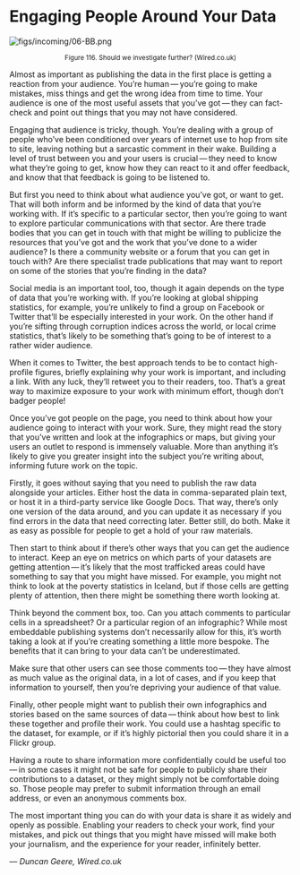 # Engaging People Around Your Data

![figs/incoming/06-BB.png
](http://datajournalismhandbook.org/1.0/en/figs/incoming/06-BB.png "Figure 116. Should we investigate further? (Wired.co.uk)")

<center><small>Figure 116. Should we investigate further? (Wired.co.uk)</small></center>

Almost as important as publishing the data in the first place is getting a reaction from your audience. You’re human — you’re going to make mistakes, miss things and get the wrong idea from time to time. Your audience is one of the most useful assets that you’ve got — they can fact-check and point out things that you may not have considered.

Engaging that audience is tricky, though. You’re dealing with a group of people who’ve been conditioned over years of internet use to hop from site to site, leaving nothing but a sarcastic comment in their wake. Building a level of trust between you and your users is crucial — they need to know what they’re going to get, know how they can react to it and offer feedback, and know that that feedback is going to be listened to.

But first you need to think about what audience you’ve got, or want to get. That will both inform and be informed by the kind of data that you’re working with. If it’s specific to a particular sector, then you’re going to want to explore particular communications with that sector. Are there trade bodies that you can get in touch with that might be willing to publicize the resources that you’ve got and the work that you’ve done to a wider audience? Is there a community website or a forum that you can get in touch with? Are there specialist trade publications that may want to report on some of the stories that you’re finding in the data?

Social media is an important tool, too, though it again depends on the type of data that you’re working with. If you’re looking at global shipping statistics, for example, you’re unlikely to find a group on Facebook or Twitter that’ll be especially interested in your work. On the other hand if you’re sifting through corruption indices across the world, or local crime statistics, that’s likely to be something that’s going to be of interest to a rather wider audience.

When it comes to Twitter, the best approach tends to be to contact high-profile figures, briefly explaining why your work is important, and including a link. With any luck, they’ll retweet you to their readers, too. That’s a great way to maximize exposure to your work with minimum effort, though don’t badger people!

Once you’ve got people on the page, you need to think about how your audience going to interact with your work. Sure, they might read the story that you’ve written and look at the infographics or maps, but giving your users an outlet to respond is immensely valuable. More than anything it’s likely to give you greater insight into the subject you’re writing about, informing future work on the topic.

Firstly, it goes without saying that you need to publish the raw data alongside your articles. Either host the data in comma-separated plain text, or host it in a third-party service like Google Docs. That way, there’s only one version of the data around, and you can update it as necessary if you find errors in the data that need correcting later. Better still, do both. Make it as easy as possible for people to get a hold of your raw materials.

Then start to think about if there’s other ways that you can get the audience to interact. Keep an eye on metrics on which parts of your datasets are getting attention — it’s likely that the most trafficked areas could have something to say that you might have missed. For example, you might not think to look at the poverty statistics in Iceland, but if those cells are getting plenty of attention, then there might be something there worth looking at.

Think beyond the comment box, too. Can you attach comments to particular cells in a spreadsheet? Or a particular region of an infographic? While most embeddable publishing systems don’t necessarily allow for this, it’s worth taking a look at if you’re creating something a little more bespoke. The benefits that it can bring to your data can’t be underestimated.

Make sure that other users can see those comments too — they have almost as much value as the original data, in a lot of cases, and if you keep that information to yourself, then you’re depriving your audience of that value.

Finally, other people might want to publish their own infographics and stories based on the same sources of data — think about how best to link these together and profile their work. You could use a hashtag specific to the dataset, for example, or if it’s highly pictorial then you could share it in a Flickr group.

Having a route to share information more confidentially could be useful too — in some cases it might not be safe for people to publicly share their contributions to a dataset, or they might simply not be comfortable doing so. Those people may prefer to submit information through an email address, or even an anonymous comments box.

The most important thing you can do with your data is share it as widely and openly as possible. Enabling your readers to check your work, find your mistakes, and pick out things that you might have missed will make both your journalism, and the experience for your reader, infinitely better.

— *Duncan Geere, Wired.co.uk*
